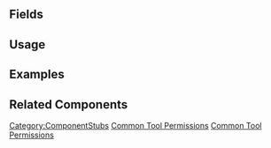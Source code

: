 <languages></languages> <translate>

## Fields

## Usage

## Examples

## Related Components

</translate>

[Category:ComponentStubs](Category:ComponentStubs "wikilink") [Common
Tool Permissions](Category:Components{{#translation:}} "wikilink")
[Common Tool
Permissions](Category:Components:Permissions{{#translation:}} "wikilink")
